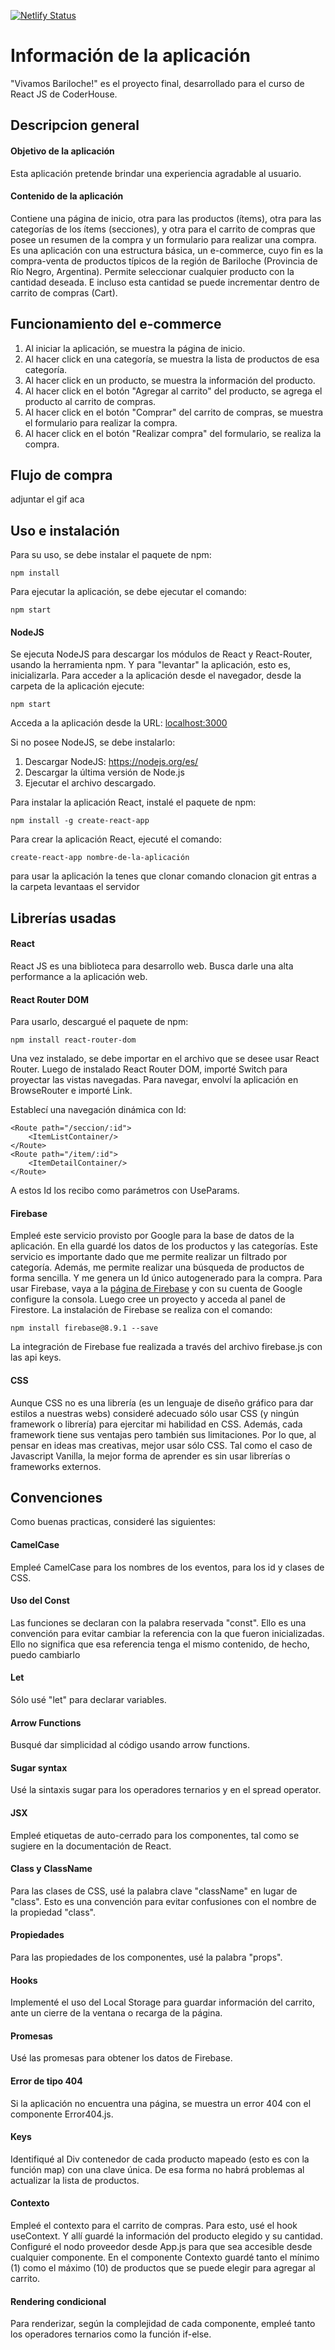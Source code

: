 [![Netlify Status](https://api.netlify.com/api/v1/badges/9cbe0b25-ebba-4bed-8c7f-e275960b0337/deploy-status)](https://app.netlify.com/sites/adoring-shaw-830310/deploys)
# Información de la aplicación
"Vivamos Bariloche!" es el proyecto final, desarrollado para el curso de React JS de CoderHouse.

## Descripcion general
#### Objetivo de la aplicación
Esta aplicación pretende brindar una experiencia agradable al usuario. 

#### Contenido de la aplicación
Contiene una página de inicio, otra para las productos (ítems), otra para las categorías de los ítems (secciones), y otra para el carrito de compras que posee un resumen de la compra y un formulario para realizar una compra.
Es una aplicación con una estructura básica, un e-commerce, cuyo fin es la compra-venta de productos típicos de la región de Bariloche (Provincia de Río Negro, Argentina). 
Permite seleccionar cualquier producto con la cantidad deseada. E incluso esta cantidad se puede incrementar dentro de carrito de compras (Cart).

## Funcionamiento del e-commerce
1. Al iniciar la aplicación, se muestra la página de inicio.
2. Al hacer click en una categoría, se muestra la lista de productos de esa categoría.
3. Al hacer click en un producto, se muestra la información del producto.
4. Al hacer click en el botón "Agregar al carrito" del producto, se agrega el producto al carrito de compras.
5. Al hacer click en el botón "Comprar" del carrito de compras, se muestra el formulario para realizar la compra.
6. Al hacer click en el botón "Realizar compra" del formulario, se realiza la compra.

## Flujo de compra
adjuntar el gif aca

## Uso e instalación
Para su uso, se debe instalar el paquete de npm:
```
npm install
```
Para ejecutar la aplicación, se debe ejecutar el comando:
```
npm start
```
#### NodeJS
Se ejecuta NodeJS para descargar los módulos de React y React-Router, usando la herramienta npm. 
Y para "levantar" la aplicación, esto es, inicializarla. 
Para acceder a la aplicación desde el navegador, desde la carpeta de la aplicación ejecute:
```
npm start
```
Acceda a la aplicación desde la URL:
[localhost:3000](localhost:3000)

Si no posee NodeJS, se debe instalarlo:
1. Descargar NodeJS: https://nodejs.org/es/
2. Descargar la última versión de Node.js
3. Ejecutar el archivo descargado.

Para instalar la aplicación React, instalé el paquete de npm:
```
npm install -g create-react-app
```
Para crear la aplicación React, ejecuté el comando:
```
create-react-app nombre-de-la-aplicación
```




para usar la aplicación la tenes que clonar 
comando clonacion git
entras a la carpeta 
levantaas el servidor

## Librerías usadas
#### React
React JS es una biblioteca para desarrollo web. Busca darle una alta performance a la aplicación web.

#### React Router DOM
Para usarlo, descargué el paquete de npm:
```
npm install react-router-dom
```
Una vez instalado, se debe importar en el archivo que se desee usar React Router.
Luego de instalado React Router DOM, importé Switch para proyectar las vistas navegadas. Para navegar, envolví la aplicación en BrowseRouter e importé Link.

Establecí una navegación dinámica con Id:
```
<Route path="/seccion/:id">
    <ItemListContainer/>
</Route>
<Route path="/item/:id">
    <ItemDetailContainer/>
</Route>
```
A estos Id los recibo como parámetros con UseParams.

#### Firebase
Empleé este servicio provisto por Google para la base de datos de la aplicación. En ella guardé los datos de los productos y las categorías.
Este servicio es importante dado que me permite realizar un filtrado por categoría. Además, me permite realizar una búsqueda de productos de forma sencilla.
Y me genera un Id único autogenerado para la compra. 
Para usar Firebase, vaya a la [página de Firebase](https://firebase.google.com/) y con su cuenta de Google configure la consola. Luego cree un proyecto y acceda al panel de Firestore.
La instalación de Firebase se realiza con el comando:
```
npm install firebase@8.9.1 --save
```

La integración de Firebase fue realizada a través del archivo firebase.js con las api keys.

#### CSS
Aunque CSS no es una librería (es un lenguaje de diseño gráfico para dar estilos a nuestras webs) consideré adecuado sólo usar CSS (y ningún framework o librería) para ejercitar mi habilidad en CSS. Además, cada framework tiene sus ventajas pero también sus limitaciones. Por lo que, al pensar en ideas mas creativas, mejor usar sólo CSS. Tal como el caso de Javascript Vanilla, la mejor forma de aprender es sin usar librerías o frameworks externos.

## Convenciones
Como buenas practicas, consideré las siguientes:

#### CamelCase
Empleé CamelCase para los nombres de los eventos, para los id y clases de CSS.

#### Uso del Const
Las funciones se declaran con la palabra reservada "const". Ello es una convención para evitar cambiar la referencia con la que fueron inicializadas. Ello no significa que esa referencia tenga el mismo contenido, de hecho, puedo cambiarlo

#### Let
Sólo usé "let" para declarar variables.

#### Arrow Functions
Busqué dar simplicidad al código usando arrow functions.

#### Sugar syntax
Usé la sintaxis sugar para los operadores ternarios y en el spread operator.

#### JSX
Empleé etiquetas de auto-cerrado para los componentes, tal como se sugiere en la documentación de React.

#### Class y ClassName
Para las clases de CSS, usé la palabra clave "className" en lugar de "class". Esto es una convención para evitar confusiones con el nombre de la propiedad "class".

#### Propiedades
Para las propiedades de los componentes, usé la palabra "props".

#### Hooks
Implementé el uso del Local Storage para guardar información del carrito, ante un cierre de la ventana o recarga de la página.

#### Promesas
Usé las promesas para obtener los datos de Firebase.

#### Error de tipo 404
Si la aplicación no encuentra una página, se muestra un error 404 con el componente Error404.js.

#### Keys
Identifiqué al Div contenedor de cada producto mapeado (esto es con la función map) con una clave única. De esa forma no habrá problemas al actualizar la lista de productos.

#### Contexto
Empleé el contexto para el carrito de compras. Para esto, usé el hook useContext. Y allí guardé la información del producto elegido y su cantidad.
Configuré el nodo proveedor desde App.js para que sea accesible desde cualquier componente.
En el componente Contexto guardé tanto el mínimo (1) como el máximo (10) de productos que se puede elegir para agregar al carrito.

#### Rendering condicional
Para renderizar, según la complejidad de cada componente, empleé tanto los operadores ternarios como la función if-else. 